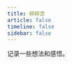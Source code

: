 ```yaml
---
title: 碎碎念
article: false
timeline: false
sidebar: false
---
```


记录一些想法和感悟。

<Catalog base='/Thoughts/' level='1' />